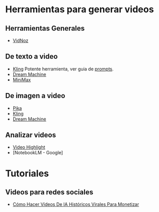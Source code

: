 # Herramientas para generar videos

## Herramientas Generales
* [VidNoz](https://es.vidnoz.com/)

## De texto a video
* [Kling]() Potente herramienta, ver guia de [prompts](https://filmart.ai/kling-ai-prompts-and-mastering-ai-video/).
* [Dream Machine](https://lumalabs.ai/dream-machine)
* [MiniMax](https://minimax-ai.org/)

## De imagen a video
* [Pika](https://pika.art/home)
* [Kling](https://lumalabs.ai/dream-machine)
* [Dream Machine](https://lumalabs.ai/dream-machine)
  
## Analizar videos
* [Video Highlight](https://videohighlight.com/)
* [NotebookLM - Google]

# Tutoriales

## Videos para redes sociales
* [Cómo Hacer Vídeos De IA Históricos Virales Para Monetizar](https://www.youtube.com/watch?v=tkT3c8L7KY8)
